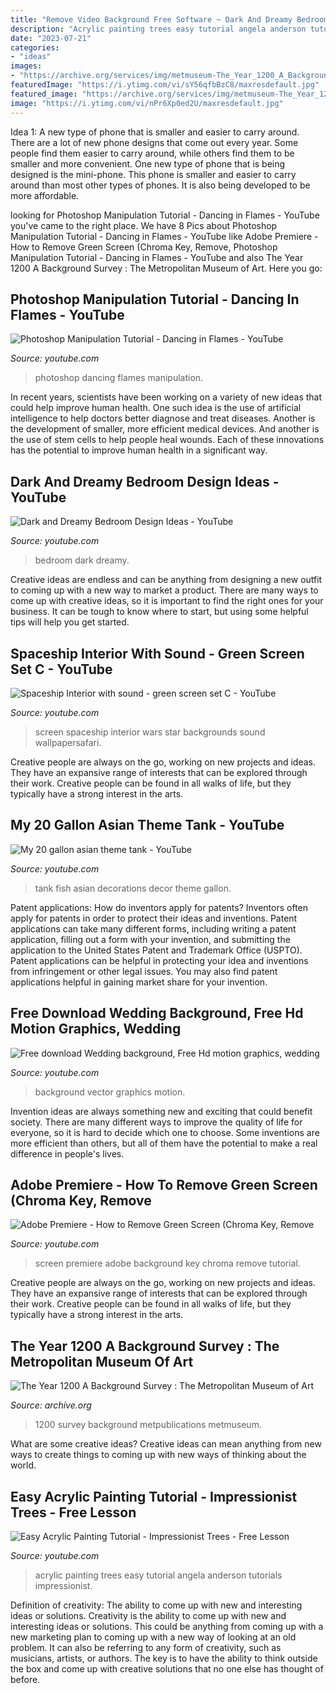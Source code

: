 ```yaml
---
title: "Remove Video Background Free Software ~ Dark And Dreamy Bedroom Design Ideas"
description: "Acrylic painting trees easy tutorial angela anderson tutorials impressionist"
date: "2023-07-21"
categories:
- "ideas"
images:
- "https://archive.org/services/img/metmuseum-The_Year_1200_A_Background_Survey/full/pct:200/0/default.jpg"
featuredImage: "https://i.ytimg.com/vi/sY56qfbBzC8/maxresdefault.jpg"
featured_image: "https://archive.org/services/img/metmuseum-The_Year_1200_A_Background_Survey/full/pct:200/0/default.jpg"
image: "https://i.ytimg.com/vi/nPr6Xp0ed2U/maxresdefault.jpg"
---
```



Idea 1: A new type of phone that is smaller and easier to carry around.
There are a lot of new phone designs that come out every year. Some people find them easier to carry around, while others find them to be smaller and more convenient. One new type of phone that is being designed is the mini-phone. This phone is smaller and easier to carry around than most other types of phones. It is also being developed to be more affordable.

	

		
looking for Photoshop Manipulation Tutorial - Dancing in Flames - YouTube you've came to the right place. We have 8 Pics about Photoshop Manipulation Tutorial - Dancing in Flames - YouTube like Adobe Premiere - How to Remove Green Screen (Chroma Key, Remove, Photoshop Manipulation Tutorial - Dancing in Flames - YouTube and also The Year 1200 A Background Survey : The Metropolitan Museum of Art. Here you go:
		
    
## Photoshop Manipulation Tutorial - Dancing In Flames - YouTube

<img loading=lazy src="https://i.ytimg.com/vi/z76RmtGAz4s/maxresdefault.jpg" onerror="this.onerror=null;this.src='https://tse2.mm.bing.net/th?id=OIP.8iRWe8Tldtv8B9Ir513RuQHaEK&amp;pid=15.1';" alt="Photoshop Manipulation Tutorial - Dancing in Flames - YouTube">

_Source: youtube.com_

>photoshop dancing flames manipulation. 

	

In recent years, scientists have been working on a variety of new ideas that could help improve human health. One such idea is the use of artificial intelligence to help doctors better diagnose and treat diseases. Another is the development of smaller, more efficient medical devices. And another is the use of stem cells to help people heal wounds. Each of these innovations has the potential to improve human health in a significant way.

    
## Dark And Dreamy Bedroom Design Ideas - YouTube

<img loading=lazy src="https://i.ytimg.com/vi/BOU8vzDCR10/maxresdefault.jpg" onerror="this.onerror=null;this.src='https://tse3.mm.bing.net/th?id=OIP.aLoqQdCmLZOm1t3aDPGBAQHaEK&amp;pid=15.1';" alt="Dark and Dreamy Bedroom Design Ideas - YouTube">

_Source: youtube.com_

>bedroom dark dreamy. 

	

Creative ideas are endless and can be anything from designing a new outfit to coming up with a new way to market a product. There are many ways to come up with creative ideas, so it is important to find the right ones for your business. It can be tough to know where to start, but using some helpful tips will help you get started.

    
## Spaceship Interior With Sound - Green Screen Set C - YouTube

<img loading=lazy src="https://i.ytimg.com/vi/ByOJNzTKeXw/maxresdefault.jpg" onerror="this.onerror=null;this.src='https://tse1.mm.bing.net/th?id=OIP.6N26VMkaL6hy2jn0YMxe4gHaEK&amp;pid=15.1';" alt="Spaceship Interior with sound - green screen set C - YouTube">

_Source: youtube.com_

>screen spaceship interior wars star backgrounds sound wallpapersafari. 

	

Creative people are always on the go, working on new projects and ideas. They have an expansive range of interests that can be explored through their work. Creative people can be found in all walks of life, but they typically have a strong interest in the arts.

    
## My 20 Gallon Asian Theme Tank - YouTube

<img loading=lazy src="https://i.ytimg.com/vi/nPr6Xp0ed2U/maxresdefault.jpg" onerror="this.onerror=null;this.src='https://tse3.mm.bing.net/th?id=OIP.H6IvWa_hxlLX4Zh3A49-yQHaEK&amp;pid=15.1';" alt="My 20 gallon asian theme tank - YouTube">

_Source: youtube.com_

>tank fish asian decorations decor theme gallon. 

	

Patent applications: How do inventors apply for patents?
Inventors often apply for patents in order to protect their ideas and inventions. Patent applications can take many different forms, including writing a patent application, filling out a form with your invention, and submitting the application to the United States Patent and Trademark Office (USPTO). 
Patent applications can be helpful in protecting your idea and inventions from infringement or other legal issues. You may also find patent applications helpful in gaining market share for your invention.

    
## Free Download Wedding Background, Free Hd Motion Graphics, Wedding

<img loading=lazy src="https://i.ytimg.com/vi/sY56qfbBzC8/maxresdefault.jpg" onerror="this.onerror=null;this.src='https://tse2.mm.bing.net/th?id=OIP.rjQwzuJSE7Z6NpOEgWDckwHaEK&amp;pid=15.1';" alt="Free download Wedding background, Free Hd motion graphics, wedding">

_Source: youtube.com_

>background vector graphics motion. 

	

Invention ideas are always something new and exciting that could benefit society. There are many different ways to improve the quality of life for everyone, so it is hard to decide which one to choose. Some inventions are more efficient than others, but all of them have the potential to make a real difference in people's lives.

    
## Adobe Premiere - How To Remove Green Screen (Chroma Key, Remove

<img loading=lazy src="https://i.ytimg.com/vi/gBDza-x_DIc/maxresdefault.jpg" onerror="this.onerror=null;this.src='https://tse1.mm.bing.net/th?id=OIP.FVWrDR4swFfuiKPXo5CNcAHaEK&amp;pid=15.1';" alt="Adobe Premiere - How to Remove Green Screen (Chroma Key, Remove">

_Source: youtube.com_

>screen premiere adobe background key chroma remove tutorial. 

	

Creative people are always on the go, working on new projects and ideas. They have an expansive range of interests that can be explored through their work. Creative people can be found in all walks of life, but they typically have a strong interest in the arts.

    
## The Year 1200 A Background Survey : The Metropolitan Museum Of Art

<img loading=lazy src="https://archive.org/services/img/metmuseum-The_Year_1200_A_Background_Survey/full/pct:200/0/default.jpg" onerror="this.onerror=null;this.src='https://tse4.mm.bing.net/th?id=OIP.Q7YJmv8hpzYZnFsYkhpRegAAAA&amp;pid=15.1';" alt="The Year 1200 A Background Survey : The Metropolitan Museum of Art">

_Source: archive.org_

>1200 survey background metpublications metmuseum. 

	

What are some creative ideas?
Creative ideas can mean anything from new ways to create things to coming up with new ways of thinking about the world.

    
## Easy Acrylic Painting Tutorial - Impressionist Trees - Free Lesson

<img loading=lazy src="https://i.ytimg.com/vi/FyQ832N3sVc/hqdefault.jpg" onerror="this.onerror=null;this.src='https://tse4.mm.bing.net/th?id=OIP.NzFRQNgUgUzFmIEeqPFNEgHaFj&amp;pid=15.1';" alt="Easy Acrylic Painting Tutorial - Impressionist Trees - Free Lesson">

_Source: youtube.com_

>acrylic painting trees easy tutorial angela anderson tutorials impressionist. 

	

Definition of creativity: The ability to come up with new and interesting ideas or solutions.
Creativity is the ability to come up with new and interesting ideas or solutions. This could be anything from coming up with a new marketing plan to coming up with a new way of looking at an old problem. It can also be referring to any form of creativity, such as musicians, artists, or authors. The key is to have the ability to think outside the box and come up with creative solutions that no one else has thought of before.

